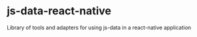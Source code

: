 # js-data-react-native
Library of tools and adapters for using js-data in a react-native application
